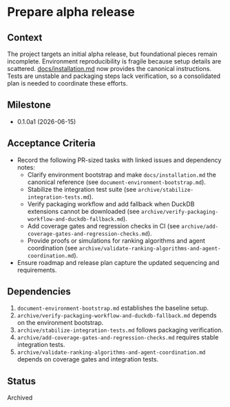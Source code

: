 # Prepare alpha release

## Context
The project targets an initial alpha release, but foundational pieces remain
incomplete. Environment reproducibility is fragile because setup details are
scattered. [docs/installation.md](../docs/installation.md) now provides the
canonical instructions. Tests are unstable and packaging steps lack
verification, so a consolidated plan is needed to coordinate these efforts.

## Milestone

- 0.1.0a1 (2026-06-15)

## Acceptance Criteria
- Record the following PR-sized tasks with linked issues and dependency notes:
  - Clarify environment bootstrap and make `docs/installation.md`
    the canonical reference (see `document-environment-bootstrap.md`).
  - Stabilize the integration test suite (see `archive/stabilize-integration-tests.md`).
  - Verify packaging workflow and add fallback when DuckDB extensions cannot be
    downloaded (see `archive/verify-packaging-workflow-and-duckdb-fallback.md`).
  - Add coverage gates and regression checks in CI (see
    `archive/add-coverage-gates-and-regression-checks.md`).
  - Provide proofs or simulations for ranking algorithms and agent coordination
    (see `archive/validate-ranking-algorithms-and-agent-coordination.md`).
- Ensure roadmap and release plan capture the updated sequencing and
  requirements.

## Dependencies

1. `document-environment-bootstrap.md` establishes the baseline setup.
2. `archive/verify-packaging-workflow-and-duckdb-fallback.md` depends on the
   environment bootstrap.
3. `archive/stabilize-integration-tests.md` follows packaging verification.
4. `archive/add-coverage-gates-and-regression-checks.md` requires stable
   integration tests.
5. `archive/validate-ranking-algorithms-and-agent-coordination.md` depends on
   coverage gates and integration tests.

## Status
Archived
